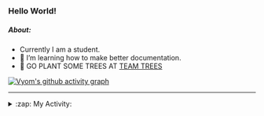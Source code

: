 ### Hello World!

##### About:
- Currently I am a student.
- 🌱 I’m learning how to make better documentation.
- 🌱 GO PLANT SOME TREES AT [TEAM TREES](https://teamtrees.org/)

[![Vyom's github activity graph](https://activity-graph.herokuapp.com/graph?username=Vyvy-vi)](https://github.com/ashutosh00710/github-readme-activity-graph)

---
<details>
  <summary>:zap: My Activity:</summary>
  
<!--START_SECTION:waka-->
![Code Time](http://img.shields.io/badge/Code%20Time-984%20hrs%2032%20mins-blue)

**I'm a Night 🦉** 

```text
🌞 Morning    96 commits     ███░░░░░░░░░░░░░░░░░░░░░░   13.54% 
🌆 Daytime    174 commits    ██████░░░░░░░░░░░░░░░░░░░   24.54% 
🌃 Evening    234 commits    ████████░░░░░░░░░░░░░░░░░   33.0% 
🌙 Night      205 commits    ███████░░░░░░░░░░░░░░░░░░   28.91%

```
📅 **I'm Most Productive on Tuesday** 

```text
Monday       99 commits     ███░░░░░░░░░░░░░░░░░░░░░░   13.96% 
Tuesday      115 commits    ████░░░░░░░░░░░░░░░░░░░░░   16.22% 
Wednesday    88 commits     ███░░░░░░░░░░░░░░░░░░░░░░   12.41% 
Thursday     105 commits    ███░░░░░░░░░░░░░░░░░░░░░░   14.81% 
Friday       109 commits    ███░░░░░░░░░░░░░░░░░░░░░░   15.37% 
Saturday     78 commits     ██░░░░░░░░░░░░░░░░░░░░░░░   11.0% 
Sunday       115 commits    ████░░░░░░░░░░░░░░░░░░░░░   16.22%

```


📊 **This Week I Spent My Time On** 

```text
🔥 Editors: 
VS Code                  4 hrs 21 mins       █████████████████████████   100.0%

🐱‍💻 Projects: 
advent-of-code-2022      2 hrs 34 mins       ██████████████░░░░░░░░░░░   58.9% 
python-generators        44 mins             ████░░░░░░░░░░░░░░░░░░░░░   17.06% 
CSF                      38 mins             ███░░░░░░░░░░░░░░░░░░░░░░   14.87% 
discord-bot              19 mins             █░░░░░░░░░░░░░░░░░░░░░░░░   7.26% 
file-utils               5 mins              ░░░░░░░░░░░░░░░░░░░░░░░░░   1.91%

```


 Last Updated on 07/12/2022 03:09:26 UTC
<!--END_SECTION:waka-->
</details>
